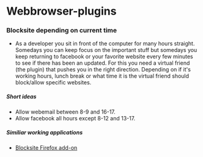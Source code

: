 Webbrowser-plugins
==================

### Blocksite depending on current time
  * As a developer you sit in front of the computer for many hours straight.
Somedays you can keep focus on the important stuff but somedays you keep
returning to facebook or your favorite website every few minutes to see if
there has been an updated. For this you need a virtual friend (the plugin) that pushes you
in the right direction. Depending on if it's working hours, lunch break or what
time it is the virtual friend should block/allow specific websites.

##### Short ideas
  * Allow webemail between 8-9 and 16-17.
  * Allow facebook all hours except 8-12 and 13-17.

##### Similiar working applications
  * [Blocksite Firefox
    add-on](https://addons.mozilla.org/en-US/firefox/addon/blocksite/)

